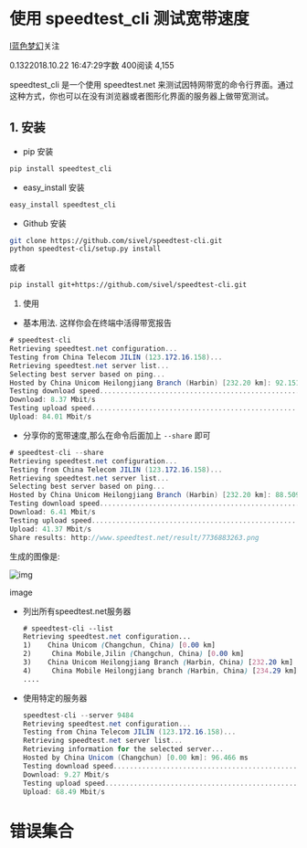 # 使用 speedtest_cli 测试宽带速度

[l蓝色梦幻](https://www.jianshu.com/u/abd3db9d23a6)关注

0.1322018.10.22 16:47:29字数 400阅读 4,155

speedtest_cli 是一个使用 speedtest.net 来测试因特网带宽的命令行界面。通过这种方式，你也可以在没有浏览器或者图形化界面的服务器上做带宽测试。

## 1. 安装

- pip 安装

``` bash
pip install speedtest_cli
```
- easy_install 安装

``` bash
easy_install speedtest_cli
```
- Github 安装
``` bash
git clone https://github.com/sivel/speedtest-cli.git
python speedtest-cli/setup.py install
```
或者
``` bash
pip install git+https://github.com/sivel/speedtest-cli.git
```

1. 使用
- 基本用法. 这样你会在终端中活得带宽报告

```csharp
# speedtest-cli 
Retrieving speedtest.net configuration...
Testing from China Telecom JILIN (123.172.16.158)...
Retrieving speedtest.net server list...
Selecting best server based on ping...
Hosted by China Unicom Heilongjiang Branch (Harbin) [232.20 km]: 92.151 ms
Testing download speed................................................................................
Download: 8.37 Mbit/s
Testing upload speed................................................................................................
Upload: 84.01 Mbit/s
```

- 分享你的宽带速度,那么在命令后面加上 `--share` 即可



```csharp
# speedtest-cli --share
Retrieving speedtest.net configuration...
Testing from China Telecom JILIN (123.172.16.158)...
Retrieving speedtest.net server list...
Selecting best server based on ping...
Hosted by China Unicom Heilongjiang Branch (Harbin) [232.20 km]: 88.509 ms
Testing download speed................................................................................
Download: 6.41 Mbit/s
Testing upload speed................................................................................................
Upload: 41.37 Mbit/s
Share results: http://www.speedtest.net/result/7736883263.png
```

生成的图像是:

![img](https://upload-images.jianshu.io/upload_images/2159939-8b3f65b6215fa649.png?imageMogr2/auto-orient/strip|imageView2/2/w/350/format/webp)

image

   - 列出所有speedtest.net服务器

     

     ```css
     # speedtest-cli --list
     Retrieving speedtest.net configuration...
     1)    China Unicom (Changchun, China) [0.00 km]
     2)     China Mobile,Jilin (Changchun, China) [0.00 km]
     3)    China Unicom Heilongjiang Branch (Harbin, China) [232.20 km]
     4)     China Mobile Heilongjiang branch (Harbin, China) [234.29 km]
     ....
     ```

   - 使用特定的服务器

     

     ```csharp
     speedtest-cli --server 9484
     Retrieving speedtest.net configuration...
     Testing from China Telecom JILIN (123.172.16.158)...
     Retrieving speedtest.net server list...
     Retrieving information for the selected server...
     Hosted by China Unicom (Changchun) [0.00 km]: 96.466 ms
     Testing download speed................................................................................
     Download: 9.27 Mbit/s
     Testing upload speed................................................................................................
     Upload: 68.49 Mbit/s
     ```

# 错误集合
